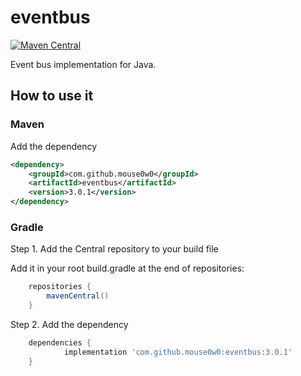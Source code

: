 # eventbus

[![Maven Central](https://img.shields.io/maven-central/v/com.github.mouse0w0/eventbus.svg?label=Maven%20Central)](https://search.maven.org/search?q=g:%22com.github.mouse0w0%22%20AND%20a:%22eventbus%22)

Event bus implementation for Java.

## How to use it

### Maven

Add the dependency

```xml
<dependency>
    <groupId>com.github.mouse0w0</groupId>
    <artifactId>eventbus</artifactId>
    <version>3.0.1</version>
</dependency>
```

### Gradle

Step 1. Add the Central repository to your build file

Add it in your root build.gradle at the end of repositories:

```gradle
	repositories {
		mavenCentral()
	}
```

Step 2. Add the dependency
```gradle
	dependencies {
	        implementation 'com.github.mouse0w0:eventbus:3.0.1'
	}
```
